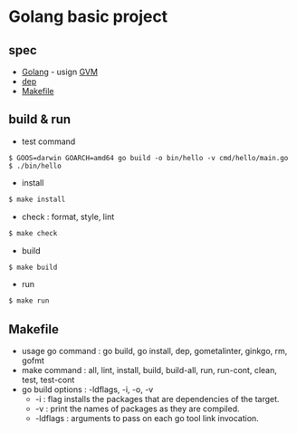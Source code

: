 # Golang basic project

## spec
- [Golang](https://golang.org/) - usign [GVM](https://github.com/moovweb/gvm)
- [dep](https://github.com/golang/dep)
- [Makefile](https://wiki.openoffice.org/wiki/MakeFile)

## build & run

- test command
```{bash}
$ GOOS=darwin GOARCH=amd64 go build -o bin/hello -v cmd/hello/main.go
$ ./bin/hello
``` 
- install
```bash
$ make install
```
- check : format, style, lint
```bash
$ make check
```
- build
```bash
$ make build
```
- run
```bash
$ make run
```

## Makefile
- usage go command : go build, go install, dep, gometalinter, ginkgo, rm, gofmt
- make command : all, lint, install, build, build-all, run, run-cont, clean, test, test-cont
- go build options : -ldflags, -i, -o, -v
    - -i : flag installs the packages that are dependencies of the target.
    - -v : print the names of packages as they are compiled.
    - -ldflags : arguments to pass on each go tool link invocation.